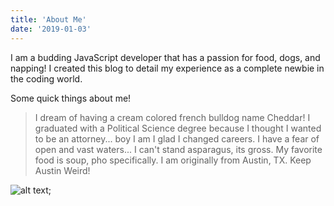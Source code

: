 ```yaml
---
title: 'About Me'
date: '2019-01-03'
---
```


I am a budding JavaScript developer that has a passion for food, dogs, and napping! I created this blog to detail my experience as a complete newbie in the coding world.

Some quick things about me!

> I dream of having a cream colored french bulldog name Cheddar!
> I graduated with a Political Science degree because I thought I wanted to be an attorney... boy I am I glad I changed careers. 
> I have a fear of open and vast waters...
> I can't stand asparagus, its gross.
> My favorite food is soup, pho specifically.
> I am originally from Austin, TX. Keep Austin Weird!

![alt text](https://github.com/marcysilverman/Blog/blob/master/self.jpg);